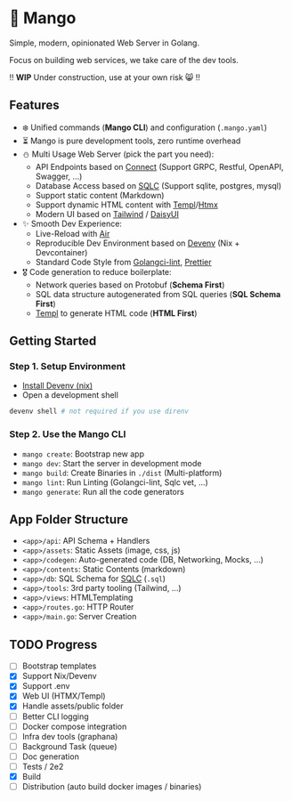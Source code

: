 # 🥭 Mango

Simple, modern, opinionated Web Server in Golang.

Focus on building web services, we take care of the dev tools.

!! **WIP** Under construction, use at your own risk 😸 !!

## Features

- ❄️ Unified commands (**Mango CLI**) and configuration (`.mango.yaml`)
- ⏳ Mango is pure development tools, zero runtime overhead
- ⛄ Multi Usage Web Server (pick the part you need):
  - API Endpoints based on [Connect](https://connectrpc.com/) (Support GRPC, Restful, OpenAPI, Swagger, ...)
  - Database Access based on [SQLC](https://github.com/sqlc-dev/sqlc) (Support sqlite, postgres, mysql)
  - Support static content (Markdown)
  - Support dynamic HTML content with [Templ](https://github.com/a-h/templ)/[Htmx](https://htmx.org/)
  - Modern UI based on [Tailwind](https://tailwindcss.com/) / [DaisyUI](https://daisyui.com/)
- ✨ Smooth Dev Experience:
  - Live-Reload with [Air](https://github.com/cosmtrek/air)
  - Reproducible Dev Environment based on [Devenv](https://devenv.sh/) (Nix + Devcontainer)
  - Standard Code Style from [Golangci-lint](https://github.com/golangci/golangci-lint), [Prettier](https://prettier.io/)
- 🎖 Code generation to reduce boilerplate:
  - Network queries based on Protobuf (**Schema First**)
  - SQL data structure autogenerated from SQL queries (**SQL Schema First**)
  - [Templ](https://github.com/a-h/templ) to generate HTML code (**HTML First**)

## Getting Started

### Step 1. Setup Environment

- [Install Devenv (nix)](https://devenv.sh/getting-started/)
- Open a development shell

```sh
devenv shell # not required if you use direnv
```

### Step 2. Use the Mango CLI

- `mango create`: Bootstrap new app
- `mango dev`: Start the server in development mode
- `mango build`: Create Binaries in `./dist` (Multi-platform)
- `mango lint`: Run Linting (Golangci-lint, Sqlc vet, ...)
- `mango generate`: Run all the code generators

## App Folder Structure

- `<app>/api`: API Schema + Handlers
- `<app>/assets`: Static Assets (image, css, js)
- `<app>/codegen`: Auto-generated code (DB, Networking, Mocks, ...)
- `<app>/contents`: Static Contents (markdown)
- `<app>/db`: SQL Schema for [SQLC](https://github.com/sqlc-dev/sqlc) (`.sql`)
- `<app>/tools`: 3rd party tooling (Tailwind, ...)
- `<app>/views`: HTMLTemplating
- `<app>/routes.go`: HTTP Router
- `<app>/main.go`: Server Creation

## TODO Progress

- [ ] Bootstrap templates
- [x] Support Nix/Devenv
- [x] Support .env
- [x] Web UI (HTMX/Templ)
- [x] Handle assets/public folder
- [ ] Better CLI logging
- [ ] Docker compose integration
- [ ] Infra dev tools (graphana)
- [ ] Background Task (queue)
- [ ] Doc generation
- [ ] Tests / 2e2
- [x] Build
- [ ] Distribution (auto build docker images / binaries)
